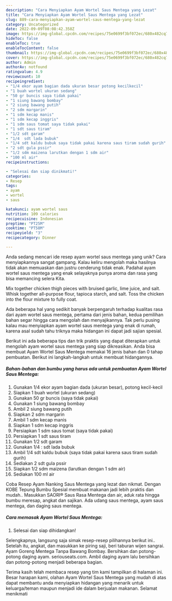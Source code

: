 ```yaml
---
description: "Cara Menyiapkan Ayam Wortel Saus Mentega yang Lezat"
title: "Cara Menyiapkan Ayam Wortel Saus Mentega yang Lezat"
slug: 889-cara-menyiapkan-ayam-wortel-saus-mentega-yang-lezat
category: Uncategorized
date: 2022-09-09T08:08:42.358Z
image: https://img-global.cpcdn.com/recipes/75e0699f3bf072ec/680x482cq70/ayam-wortel-saus-mentega-foto-resep-utama.jpg
hideToc: false
enableToc: true
enableTocContent: false
thumbnail: https://img-global.cpcdn.com/recipes/75e0699f3bf072ec/680x482cq70/ayam-wortel-saus-mentega-foto-resep-utama.jpg
cover: https://img-global.cpcdn.com/recipes/75e0699f3bf072ec/680x482cq70/ayam-wortel-saus-mentega-foto-resep-utama.jpg
author: Admin
authorAv: notfound
ratingvalue: 4.9
reviewcount: 10
recipeingredient:
- "1/4 ekor ayam bagian dada ukuran besar potong kecilkecil"
- "1 buah wortel ukuran sedang"
- "50 gr buncis saya tidak pakai"
- "1 siung bawang bombay"
- "2 siung bawang putih"
- "2 sdm margarin"
- "1 sdm kecap manis"
- "1 sdm kecap inggris"
- "1 sdm saus tomat saya tidak pakai"
- "1 sdt saus tiram"
- "1/2 sdt garam"
- "1/4  sdt lada bubuk"
- "1/4 sdt kaldu bubuk saya tidak pakai karena saus tiram sudah gurih"
- "2 sdt gula pssir"
- "1/2 sdm maizena larutkan dengan 1 sdm air"
- "100 ml air"
recipeinstructions:

- "Selesai dan siap dinikmati!"
categories:
- Resep
tags:
- ayam
- wortel
- saus

katakunci: ayam wortel saus 
nutrition: 109 calories
recipecuisine: Indonesian
preptime: "PT25M"
cooktime: "PT58M"
recipeyield: "3"
recipecategory: Dinner

---
```





Anda sedang mencari ide resep ayam wortel saus mentega yang unik? Cara menyiapkannya sangat gampang. Kalau keliru mengolah maka hasilnya tidak akan memuaskan dan justru cenderung tidak enak. Padahal ayam wortel saus mentega yang enak selayaknya punya aroma dan rasa yang bisa memancing selera Kita.





Mix together chicken thigh pieces with bruised garlic, lime juice, and salt. Whisk together all-purpose flour, tapioca starch, and salt. Toss the chicken into the flour mixture to fully coat.

Ada beberapa hal yang sedikit banyak berpengaruh terhadap kualitas rasa dari ayam wortel saus mentega, pertama dari jenis bahan, kedua pemilihan bahan segar hingga cara mengolah dan menyajikannya. Tak perlu pusing kalau mau menyiapkan ayam wortel saus mentega yang enak di rumah, karena asal sudah tahu triknya maka hidangan ini dapat jadi sajian spesial.






Berikut ini ada beberapa tips dan trik praktis yang dapat diterapkan untuk mengolah ayam wortel saus mentega yang siap dikreasikan. Anda bisa membuat Ayam Wortel Saus Mentega memakai 16 jenis bahan dan 0 tahap pembuatan. Berikut ini langkah-langkah untuk membuat hidangannya.

<!--inarticleads1-->

##### Bahan-bahan dan bumbu yang harus ada untuk pembuatan Ayam Wortel Saus Mentega:

1. Gunakan 1/4 ekor ayam bagian dada (ukuran besar), potong kecil-kecil
1. Siapkan 1 buah wortel (ukuran sedang)
1. Gunakan 50 gr buncis (saya tidak pakai)
1. Gunakan 1 siung bawang bombay
1. Ambil 2 siung bawang putih
1. Siapkan 2 sdm margarin
1. Ambil 1 sdm kecap manis
1. Siapkan 1 sdm kecap inggris
1. Persiapkan 1 sdm saus tomat (saya tidak pakai)
1. Persiapkan 1 sdt saus tiram
1. Gunakan 1/2 sdt garam
1. Gunakan 1/4 : sdt lada bubuk
1. Ambil 1/4 sdt kaldu bubuk (saya tidak pakai karena saus tiram sudah gurih)
1. Sediakan 2 sdt gula pssir
1. Siapkan 1/2 sdm maizena (larutkan dengan 1 sdm air)
1. Sediakan 100 ml air


Coba Resep Ayam Nanking Saus Mentega yang lezat dan nikmat. Dengan KOBE Tepung Bumbu Spesial membuat makanan jadi lebih praktis dan mudah.. Masukkan SAORI® Saus Rasa Mentega dan air, aduk rata hingga bumbu meresap, angkat dan sajikan. Ada udang saus mentega, ayam saus mentega, dan daging saus mentega. 

<!--inarticleads2-->

##### Cara memasak Ayam Wortel Saus Mentega:


1. Selesai dan siap dihidangkan!

Selengkapnya, langsung saja simak resep-resep pilihannya berikut ini.. Setelah itu, angkat, dan masukkan ke piring saji, beri taburan wijen sangrai. Ayam Goreng Mentega Tanpa Bawang Bombay. Bersihkan dan potong-potong daging ayam. seriouseats.com. Ambil daging ayam lalu bersihkan dan potong-potong menjadi beberapa bagian. 

Terima kasih telah membaca resep yang tim kami tampilkan di halaman ini. Besar harapan kami, olahan Ayam Wortel Saus Mentega yang mudah di atas dapat membantu anda menyiapkan hidangan yang menarik untuk keluarga/teman maupun menjadi ide dalam berjualan makanan. Selamat menikmati

